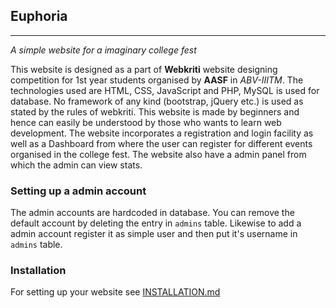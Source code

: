 ## Euphoria
----------
 *A simple website for a imaginary college fest*

This website is designed as a part of **Webkriti** website designing competition for 1st year students organised by **AASF** in *ABV-IIITM*.
The technologies used are HTML, CSS, JavaScript and PHP, MySQL is used for database. No framework of any kind (bootstrap, jQuery etc.) is used as stated by the rules of webkriti.
This website is made by beginners and hence can easily be understood by those who wants to learn web development. The website incorporates a registration and login facility as well as a Dashboard from where the user can register for different events organised in the college fest. The website also have a admin panel from which the admin can view stats.

### Setting up a admin account
The admin accounts are hardcoded in database. You can remove the default account by deleting the entry in `admins` table. Likewise to add a admin account register it as simple user and then put it's username in `admins` table.

### Installation
For setting up your website see [INSTALLATION.md](https://www.github.com/prmsrswt/euphoria/INSTALLATION.md)
